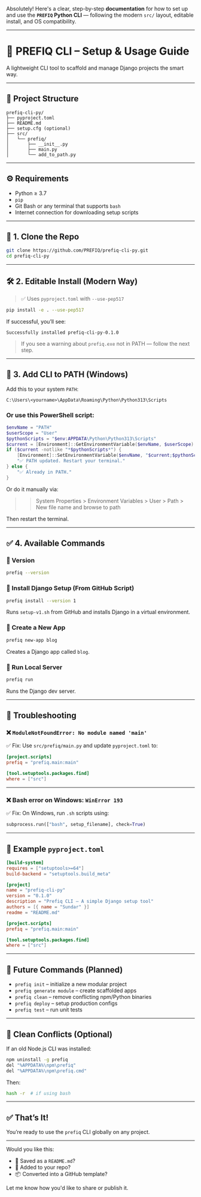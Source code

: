 Absolutely! Here's a clear, step-by-step **documentation** for how to set up and use the **`PREFIQ` Python CLI** — following the modern `src/` layout, editable install, and OS compatibility.

---

# 📘 PREFIQ CLI – Setup & Usage Guide

A lightweight CLI tool to scaffold and manage Django projects the smart way.

---

## 📁 Project Structure

```
prefiq-cli-py/
├── pyproject.toml
├── README.md
├── setup.cfg (optional)
├── src/
│   └── prefiq/
│       ├── __init__.py
│       ├── main.py
│       └── add_to_path.py
```

---

## ⚙️ Requirements

* Python ≥ 3.7
* `pip`
* Git Bash or any terminal that supports `bash`
* Internet connection for downloading setup scripts

---

## 🚀 1. Clone the Repo

```bash
git clone https://github.com/PREFIQ/prefiq-cli-py.git
cd prefiq-cli-py
```

---

## 🛠 2. Editable Install (Modern Way)

> ✅ Uses `pyproject.toml` with `--use-pep517`

```bash
pip install -e . --use-pep517
```

If successful, you’ll see:

```
Successfully installed prefiq-cli-py-0.1.0
```

> If you see a warning about `prefiq.exe` not in PATH — follow the next step.

---

## 🧩 3. Add CLI to PATH (Windows)

Add this to your system `PATH`:

```plaintext
C:\Users\<yourname>\AppData\Roaming\Python\Python313\Scripts
```

### Or use this PowerShell script:

```powershell
$envName = "PATH"
$userScope = "User"
$pythonScripts = "$env:APPDATA\Python\Python313\Scripts"
$current = [Environment]::GetEnvironmentVariable($envName, $userScope)
if ($current -notlike "*$pythonScripts*") {
    [Environment]::SetEnvironmentVariable($envName, "$current;$pythonScripts", $userScope)
    "✅ PATH updated. Restart your terminal."
} else {
    "✅ Already in PATH."
}
```
Or do it manually via:

>> System Properties > Environment Variables > User > Path > New
>  file name and browse to path


Then restart the terminal.

---

## ✅ 4. Available Commands

### 🔹 Version

```bash
prefiq --version
```

### 🔹 Install Django Setup (From GitHub Script)

```bash
prefiq install --version 1
```

Runs `setup-v1.sh` from GitHub and installs Django in a virtual environment.

### 🔹 Create a New App

```bash
prefiq new-app blog
```

Creates a Django app called `blog`.

### 🔹 Run Local Server

```bash
prefiq run
```

Runs the Django dev server.

---

## 🧪 Troubleshooting

### ❌ `ModuleNotFoundError: No module named 'main'`

✅ Fix: Use `src/prefiq/main.py` and update `pyproject.toml` to:

```toml
[project.scripts]
prefiq = "prefiq.main:main"

[tool.setuptools.packages.find]
where = ["src"]
```

---

### ❌ Bash error on Windows: `WinError 193`

✅ Fix: On Windows, run `.sh` scripts using:

```python
subprocess.run(["bash", setup_filename], check=True)
```

---

## 📄 Example `pyproject.toml`

```toml
[build-system]
requires = ["setuptools>=64"]
build-backend = "setuptools.build_meta"

[project]
name = "prefiq-cli-py"
version = "0.1.0"
description = "Prefiq CLI – A simple Django setup tool"
authors = [{ name = "Sundar" }]
readme = "README.md"

[project.scripts]
prefiq = "prefiq.main:main"

[tool.setuptools.packages.find]
where = ["src"]
```

---

## 🧰 Future Commands (Planned)

* `prefiq init` – initialize a new modular project
* `prefiq generate module` – create scaffolded apps
* `prefiq clean` – remove conflicting npm/Python binaries
* `prefiq deploy` – setup production configs
* `prefiq test` – run unit tests

---

## 🧼 Clean Conflicts (Optional)

If an old Node.js CLI was installed:

```bash
npm uninstall -g prefiq
del "%APPDATA%\npm\prefiq"
del "%APPDATA%\npm\prefiq.cmd"
```

Then:

```bash
hash -r  # if using bash
```

---

## ✅ That’s It!

You’re ready to use the `prefiq` CLI globally on any project.

---

Would you like this:

* 📄 Saved as a `README.md`?
* 🧷 Added to your repo?
* 📦 Converted into a GitHub template?

Let me know how you'd like to share or publish it.
